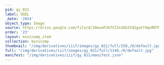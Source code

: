 ```yaml
---
pid: gy_021
label: UGDL
_date: '2024'
object_type: Image
source: https://drive.google.com/file/d/10wxoPJbfSI3n1663tQ1gatt9qnRRTM5D/view?usp=sharing
order: '23'
layout: minicomp_item
collection: minicomp
thumbnail: "/img/derivatives/iiif/images/gy_021/full/250,/0/default.jpg"
full: "/img/derivatives/iiif/images/gy_021/full/1140,/0/default.jpg"
manifest: "/img/derivatives/iiif/gy_021/manifest.json"
---
```

